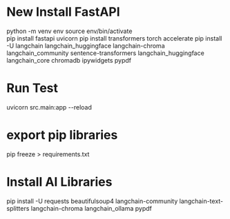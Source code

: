 # New Install FastAPI
python -m venv env
source env/bin/activate  
pip install fastapi uvicorn
pip install transformers torch accelerate
pip install -U langchain langchain_huggingface langchain-chroma langchain_community sentence-transformers langchain_huggingface langchain_core chromadb ipywidgets pypdf

# Run Test
uvicorn src.main:app --reload

# export pip libraries
pip freeze > requirements.txt

# Install AI Libraries
pip install -U requests beautifulsoup4 langchain-community langchain-text-splitters langchain-chroma langchain_ollama pypdf